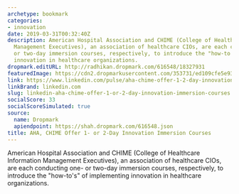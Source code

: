 ```yaml
---
archetype: bookmark
categories:
- innovation
date: 2019-03-31T00:32:40Z
description: American Hospital Association and CHIME (College of Healthcare Information
  Management Executives), an association of healthcare CIOs, are each conducting one-
  or two-day immersion courses, respectively, to introduce the "how-to's" of implementing
  innovation in healthcare organizations.
dropmark.editURL: http://radhikan.dropmark.com/616548/18327931
featuredImage: https://cdn2.dropmarkusercontent.com/353731/ed109cfe5e9381e58469f230e6e6412eb0428dba037c6655cd2c2022448a7a4e/thumbnail/0?Expires=1557430062&Signature=HG0N4ptfPESn6mig37Cu5uY6TM6VKhtW5-Jy7Tahi59Ak58vjJVdA5e~sxNWTOO9Ix6L1Tf9cOnth8Z04SfYYGC1LSyh3IshUIjB4H0B1dsf1EJua9kV0tRQAhO~6kHgvQOoT-VdeVIBGfTKHciszCm9OX36aEPuLj6b8UR2iwTXSJYY81HiFWLMwqm1WiLzTRJhBIf6nS9PtGdudGi0eEhtwPQJZxyPLj8eNaerbAx-j1QKgxqopfVTojhkFbHaxjHv~mhg1s8uw6kzBMbo91Y8Ynus5A8qgcR9m5D8TCzaROL829oVfj~IVBzw4IXRyVD2CNFjHV~H3QX0NXgUtQ__&Key-Pair-Id=APKAITQYWVEN757ZA4KQ
link: https://www.linkedin.com/pulse/aha-chime-offer-1-2-day-innovation-immersion-courses-mike-squires/
linkBrand: linkedin.com
slug: linkedin-aha-chime-offer-1-or-2-day-innovation-immersion-courses
socialScore: 33
socialScoreSimulated: true
source:
  name: Dropmark
  apiendpoint: https://shah.dropmark.com/616548.json
title: AHA, CHIME Offer 1- or 2-Day Innovation Immersion Courses
---
```

American Hospital Association and CHIME (College of Healthcare Information Management Executives), an association of healthcare CIOs, are each conducting one- or two-day immersion courses, respectively, to introduce the "how-to's" of implementing innovation in healthcare organizations. 